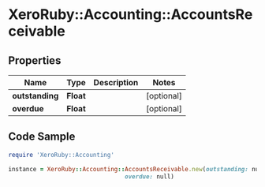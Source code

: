# XeroRuby::Accounting::AccountsReceivable

## Properties

Name | Type | Description | Notes
------------ | ------------- | ------------- | -------------
**outstanding** | **Float** |  | [optional] 
**overdue** | **Float** |  | [optional] 

## Code Sample

```ruby
require 'XeroRuby::Accounting'

instance = XeroRuby::Accounting::AccountsReceivable.new(outstanding: null,
                                 overdue: null)
```


